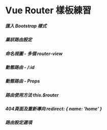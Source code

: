 #  Vue Router 樣板練習
 
##### 匯入 Bootstrap 樣式 

##### 巢狀路由設定  

##### 命名視圖 - 多個 router-view

##### 動態路由 - /:id

##### 動態路由 - Props 

##### 路由使用方法 this.$router

##### 404頁面及重新導向 redirect: { name: 'home' }

##### 路由設定選項
